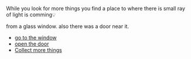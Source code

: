  While you look for more things you find a place to where there is small ray of light is comming💡

 from a glass window. also there was a door near it.


- [go to the window](../WIP.md)
- [open the door](../WIP.md)
- [Collect more things](2-BBC.md)
